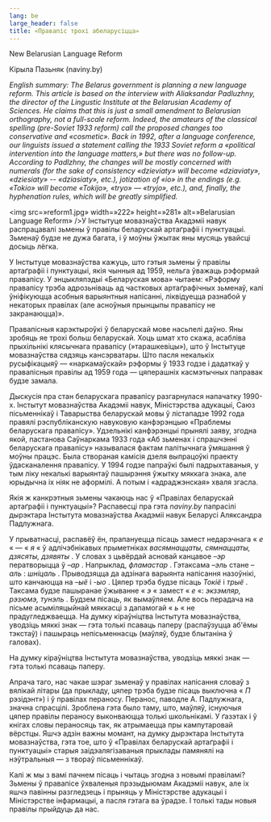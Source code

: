 ```yaml
---
lang: be
large_header: false
title: «Правапіс трохі абеларусіцца»
---
```


New Belarusian Language Reform

Кірыла Пазьняк (naviny.by)

 *English summary: The Belarus government is planning a new language reform. This article is based on the interview with Aliaksandar Padluzhny, the director of the Lingustic Institute at the Belarusian Academy of Sciences. He claims that this is just a small amendment to Belarusian orthography, not a full-scale reform. Indeed, the amateurs of the classical spelling (pre-Soviet 1933 reform) call the proposed changes too conservative and «cosmetic». Back in 1992, after a language conference, our linguists issued a statement calling the 1933 Soviet reform a «political intervention into the language matters,» but there was no follow-up. According to Padlzhny, the changes will be mostly concerned with numerals (for the sake of consistency «dzieviaty» will become «dziaviaty», «dziesiaty» -- «dziasiaty», etc.), jotization of «io» in the endings (e.g. «Tokio» will become «Tokijo», «tryo» — «tryjo», etc.), and, finally, the hyphenation rules, which will be greatly simplified.* 

<img src=»reform1.jpg» width=»222» height=»281» alt=»Belarusian Language Reform» />У Інстытуце мовазнаўства Акадэміі навук распрацавалі зьмены ў правілы беларускай артаґрафіі і пунктуацыі. Зьменаў будзе не  дужа багата, і ў моўны ўжытак яны мусяць увайсці досыць лёгка.

У Інстытуце мовазнаўства кажуць, што гэтыя зьмены ў правілы артаґрафіі і пунктуацыі, якія чынныя ад 1959, нельга ўважаць рэформай правапісу. У энцыкляпэдыі «Беларуская мова» чытаем: «Рэформу правапісу трэба адрозьніваць ад частковых артаґрафічных зьменаў, калі ўніфікуюцца асобныя варыянтныя напісанні, ліквідуецца разнабой у некаторых правілах (але асноўныя прынцыпы правапісу не закранаюцца)».

Правапісныя карэктыроўкі ў беларускай мове насьпелі даўно. Яны зробяць яе трохі больш беларускай. Хоць шмат хто скажа, асабліва прыхільнікі клясычнага правапісу (»тарашкевіцы»), што ў Інстытуце мовазнаўства сядзяць кансэрватары. Што пасля некалькіх русыфікацыяў — «наркамаўскай» рэформы ў 1933 годзе і дадаткаў у правапісныя правілы ад 1959 года — цяперашніх касмэтычных паправак будзе замала.

Дыскусія пра стан беларускага правапісу разгарнулася напачатку 1990-х. Інстытут мовазнаўства Акадэміі навук, Міністэрства адукацыі, Саюз пісьменнікаў і Таварыства беларускай мовы ў лістападзе 1992 года правялі рэспубліканскую навуковую канфэрэнцыю «Праблемы беларускага правапісу». Удзельнікі канфэрэнцыі прынялі заяву, згодна якой, пастанова Саўнаркама 1933 года «Аб зьменах і спрашчэнні беларускага правапісу» называлася фактам палітычнага ўмяшання ў моўны працэс. Была створаная камісія дзеля выпрацоўкі праекту ўдасканалення правапісу. У 1994 годзе папраўкі былі падрыхтаваныя, у тым ліку некалькі варыянтаў пашырэння ўжытку мяккага знака, але юрыдычна іх ніяк не аформілі. А потым і «адраджэнская» хваля згасла.

Якія ж канкрэтныя зьмены чакаюць нас ў «Правілах беларускай артаґрафіі і пунктуацыі»? Распавесці пра гэта  *naviny.by*  папрасілі дырэктара Інстытута мовазнаўства Акадэміі навук Беларусі Аляксандра Падлужнага.

У прыватнасці, распавёў ён, прапануецца пісаць замест недарэчнага « *е* « — « *я* « ў адлічэбнікавых прыметніках  *васямнаццаты, сямнаццаты, дзясяты, дзявяты* . У словах з цьвёрдай асновай канцавое  *–эр*  ператворыцца ў  *–ар* . Напрыклад,  *фламастар* . Гэтаксама  *–эль*  стане  *–аль* :  *шніцаль* . Прыводзяцца да адзінага варыянта напісання назоўнікі, што канчаюцца на  *–ыё*  і  *-ыо* . Цяпер трэба будзе пісаць  *Токіё*  і  *трыё* . Таксама будзе пашыранае ўжыванне « *э* « замест « *е* «:  *экзэмляр, рэзюмэ, тунэль* . Будзем пісаць, як вымаўляем. Але вось перадача на пісьме асыміляцыйнай мяккасці з дапамогай « *ь* « не прадугледжваецца. На думку кіраўніцтва Інстытута мовазнаўства, уводзіць мяккі знак — гэта толькі псаваць паперу (распаўзуцца аб'ёмы тэкстаў) і пашыраць непісьменнасць (маўляў, будзе блытаніна ў галовах).

На думку кіраўніцтва Інстытута мовазнаўства, уводзіць мяккі знак — гэта толькі псаваць паперу.

Апрача таго, нас чакае шэраг зьменаў у правілах напісання словаў з вялікай літары (да прыкладу, цяпер трэба будзе пісаць выключна « *П* рэзідэнт») і ў правілах пераносу. Перанос, паводле А. Падлужнага, значна спрасцілі. Зроблена гэта было таму, што, маўляў, існуючыя цяпер правілы пераносу выконваюцца толькі школьнікамі. У ґазэтах і ў кнігах словы пераносяць так, як атрымаецца пры кампутаровай вёрстцы. Яшчэ адзін важны момант, на думку дырэктара Інстытута мовазнаўства, гэта тое, што ў «Правілах беларускай артаґрафіі і пунктуацыі» старыя заідэалягізаваныя прыклады памянялі на нэўтральныя — з твораў пісьменнікаў.

Калі ж мы з вамі пачнем пісаць і чытаць згодна з новымі правіламі? Зьмены ў правапісе ўхваленыя прэзыдыюмам Акадэміі навук, але іх яшчэ павінны разгледзець і прыняць у Міністэрстве адукацыі і Міністэрстве інфармацыі, а пасля гэтага ва ўрадзе. І толькі тады новыя правілы прыйдуць да нас.

